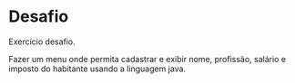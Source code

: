 # Desafio
Exercício desafio.

Fazer um menu onde permita cadastrar e exibir nome, profissão, salário e imposto do habitante usando a linguagem java.